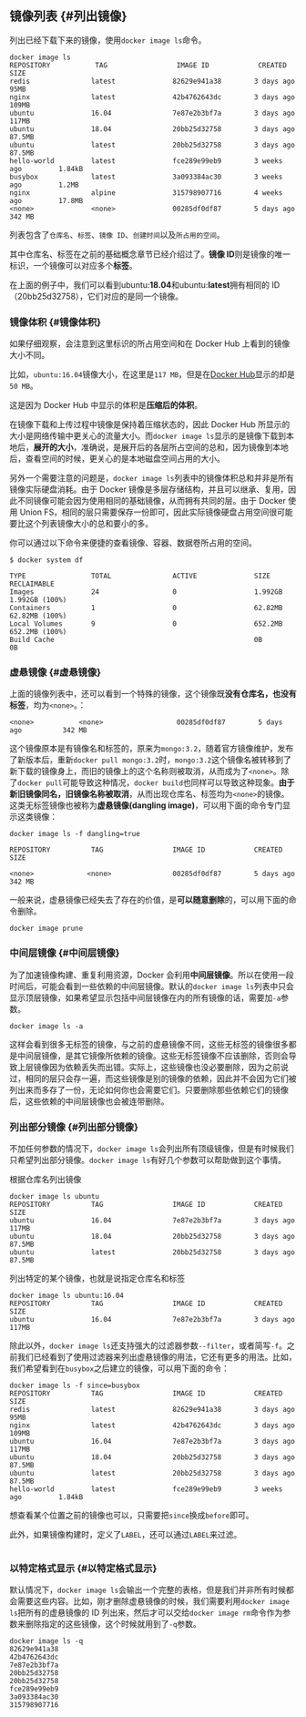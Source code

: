 ## 镜像列表 {#列出镜像}

列出已经下载下来的镜像，使用`docker image ls`命令。

```
docker image ls
REPOSITORY           TAG                 IMAGE ID            CREATED             SIZE
redis               latest              82629e941a38        3 days ago          95MB
nginx               latest              42b4762643dc        3 days ago          109MB
ubuntu              16.04               7e87e2b3bf7a        3 days ago          117MB
ubuntu              18.04               20bb25d32758        3 days ago          87.5MB
ubuntu              latest              20bb25d32758        3 days ago          87.5MB
hello-world         latest              fce289e99eb9        3 weeks ago         1.84kB
busybox             latest              3a093384ac30        3 weeks ago         1.2MB
nginx               alpine              315798907716        4 weeks ago         17.8MB
<none>              <none>              00285df0df87        5 days ago          342 MB
```

列表包含了`仓库名`、`标签`、`镜像 ID`、`创建时间`以及`所占用的空间`。

其中仓库名、标签在之前的基础概念章节已经介绍过了。**镜像 ID**则是镜像的唯一标识，一个镜像可以对应多个**标签**。

在上面的例子中，我们可以看到ubuntu:**18.04**和ubuntu:**latest**拥有相同的 ID（20bb25d32758），它们对应的是同一个镜像。

### 镜像体积 {#镜像体积}

如果仔细观察，会注意到这里标识的所占用空间和在 Docker Hub 上看到的镜像大小不同。

比如，`ubuntu:16.04`镜像大小，在这里是`117 MB`，但是在[Docker Hub](https://hub.docker.com/r/library/ubuntu/tags/)显示的却是`50 MB`。

这是因为 Docker Hub 中显示的体积是**压缩后的体积**。

在镜像下载和上传过程中镜像是保持着压缩状态的，因此 Docker Hub 所显示的大小是网络传输中更关心的流量大小。而`docker image ls`显示的是镜像下载到本地后，**展开的大小**，准确说，是展开后的各层所占空间的总和，因为镜像到本地后，查看空间的时候，更关心的是本地磁盘空间占用的大小。

另外一个需要注意的问题是，`docker image ls`列表中的镜像体积总和并非是所有镜像实际硬盘消耗。由于 Docker 镜像是多层存储结构，并且可以继承、复用，因此不同镜像可能会因为使用相同的基础镜像，从而拥有共同的层。由于 Docker 使用 Union FS，相同的层只需要保存一份即可，因此实际镜像硬盘占用空间很可能要比这个列表镜像大小的总和要小的多。

你可以通过以下命令来便捷的查看镜像、容器、数据卷所占用的空间。

```
$ docker system df

TYPE                TOTAL               ACTIVE              SIZE                RECLAIMABLE
Images              24                  0                   1.992GB             1.992GB (100%)
Containers          1                   0                   62.82MB             62.82MB (100%)
Local Volumes       9                   0                   652.2MB             652.2MB (100%)
Build Cache                                                 0B                  0B
```

### 虚悬镜像 {#虚悬镜像}

上面的镜像列表中，还可以看到一个特殊的镜像，这个镜像既**没有仓库名，也没有标签**，均为`<none>`。：

```
<none>           <none>                  00285df0df87        5 days ago          342 MB
```

这个镜像原本是有镜像名和标签的，原来为`mongo:3.2`，随着官方镜像维护，发布了新版本后，重新`docker pull mongo:3.2`时，`mongo:3.2`这个镜像名被转移到了新下载的镜像身上，而旧的镜像上的这个名称则被取消，从而成为了`<none>`。除了`docker pull`可能导致这种情况，`docker build`也同样可以导致这种现象。**由于新旧镜像同名，旧镜像名称被取消**，从而出现仓库名、标签均为`<none>`的镜像。这类无标签镜像也被称为**虚悬镜像\(dangling image\)**，可以用下面的命令专门显示这类镜像：

```
docker image ls -f dangling=true

REPOSITORY          TAG                 IMAGE ID            CREATED             SIZE

<none>             <none>               00285df0df87        5 days ago          342 MB
```

一般来说，虚悬镜像已经失去了存在的价值，是**可以随意删除**的，可以用下面的命令删除。

```
docker image prune
```

### 中间层镜像 {#中间层镜像}

为了加速镜像构建、重复利用资源，Docker 会利用**中间层镜像**。所以在使用一段时间后，可能会看到一些依赖的中间层镜像。默认的`docker image ls`列表中只会显示顶层镜像，如果希望显示包括中间层镜像在内的所有镜像的话，需要加`-a`参数。

```
docker image ls -a
```

这样会看到很多无标签的镜像，与之前的虚悬镜像不同，这些无标签的镜像很多都是中间层镜像，是其它镜像所依赖的镜像。这些无标签镜像不应该删除，否则会导致上层镜像因为依赖丢失而出错。实际上，这些镜像也没必要删除，因为之前说过，相同的层只会存一遍，而这些镜像是别的镜像的依赖，因此并不会因为它们被列出来而多存了一份，无论如何你也会需要它们。只要删除那些依赖它们的镜像后，这些依赖的中间层镜像也会被连带删除。

### 列出部分镜像 {#列出部分镜像}

不加任何参数的情况下，`docker image ls`会列出所有顶级镜像，但是有时候我们只希望列出部分镜像。`docker image ls`有好几个参数可以帮助做到这个事情。

根据仓库名列出镜像

```
docker image ls ubuntu
REPOSITORY          TAG                 IMAGE ID            CREATED             SIZE
ubuntu              16.04               7e87e2b3bf7a        3 days ago          117MB
ubuntu              18.04               20bb25d32758        3 days ago          87.5MB
ubuntu              latest              20bb25d32758        3 days ago          87.5MB
```

列出特定的某个镜像，也就是说指定仓库名和标签

```
docker image ls ubuntu:16.04
REPOSITORY          TAG                 IMAGE ID            CREATED             SIZE
ubuntu              16.04               7e87e2b3bf7a        3 days ago          117MB
```

除此以外，`docker image ls`还支持强大的过滤器参数`--filter`，或者简写`-f`。之前我们已经看到了使用过滤器来列出虚悬镜像的用法，它还有更多的用法。比如，我们希望看到在`busybox`之后建立的镜像，可以用下面的命令：

```
docker image ls -f since=busybox
REPOSITORY          TAG                 IMAGE ID            CREATED             SIZE
redis               latest              82629e941a38        3 days ago          95MB
nginx               latest              42b4762643dc        3 days ago          109MB
ubuntu              16.04               7e87e2b3bf7a        3 days ago          117MB
ubuntu              18.04               20bb25d32758        3 days ago          87.5MB
ubuntu              latest              20bb25d32758        3 days ago          87.5MB
hello-world         latest              fce289e99eb9        3 weeks ago         1.84kB
```

想查看某个位置之前的镜像也可以，只需要把`since`换成`before`即可。

此外，如果镜像构建时，定义了`LABEL`，还可以通过`LABEL`来过滤。

```

```

### 以特定格式显示 {#以特定格式显示}

默认情况下，`docker image ls`会输出一个完整的表格，但是我们并非所有时候都会需要这些内容。比如，刚才删除虚悬镜像的时候，我们需要利用`docker image ls`把所有的虚悬镜像的 ID 列出来，然后才可以交给`docker image rm`命令作为参数来删除指定的这些镜像，这个时候就用到了`-q`参数。

```
docker image ls -q
82629e941a38
42b4762643dc
7e87e2b3bf7a
20bb25d32758
20bb25d32758
fce289e99eb9
3a093384ac30
315798907716
```



